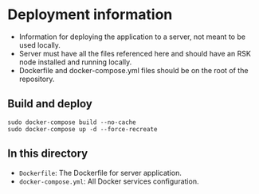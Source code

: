 # Deployment information
* Information for deploying the application to a server,
not meant to be used locally.
* Server must have all the files referenced here and 
should have an RSK node installed and running locally. 
* Dockerfile and docker-compose.yml files should be on the root of the repository.

## Build and deploy
```
sudo docker-compose build --no-cache
sudo docker-compose up -d --force-recreate
```

## In this directory
* ``Dockerfile``: The Dockerfile for server application.
* ``docker-compose.yml``: All Docker services configuration.
